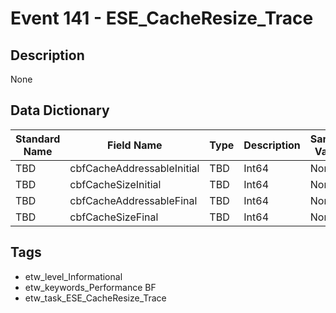 # Event 141 - ESE_CacheResize_Trace

## Description
None

## Data Dictionary
|Standard Name|Field Name|Type|Description|Sample Value|
|---|---|---|---|---|
|TBD|cbfCacheAddressableInitial|TBD|Int64|None|None|
|TBD|cbfCacheSizeInitial|TBD|Int64|None|None|
|TBD|cbfCacheAddressableFinal|TBD|Int64|None|None|
|TBD|cbfCacheSizeFinal|TBD|Int64|None|None|

## Tags
* etw_level_Informational
* etw_keywords_Performance BF
* etw_task_ESE_CacheResize_Trace